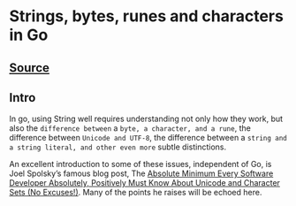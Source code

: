 # Strings, bytes, runes and characters in Go

## [Source](https://go.dev/blog/strings)

## Intro

In go, using String well requires understanding not only how they work, but also the `difference between` a `byte, a character, and a rune`, the difference between `Unicode and UTF-8`, the difference between a `string and a string literal, and other even more` subtle distinctions.

An excellent introduction to some of these issues, independent of Go, is Joel Spolsky’s famous blog post, The [Absolute Minimum Every Software Developer Absolutely, Positively Must Know About Unicode and Character Sets (No Excuses!)](https://www.joelonsoftware.com/2003/10/08/the-absolute-minimum-every-software-developer-absolutely-positively-must-know-about-unicode-and-character-sets-no-excuses/). Many of the points he raises will be echoed here.
